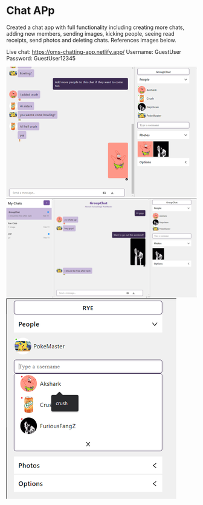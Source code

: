 # Chat APp

Created a chat app with full functionality including creating more chats, adding new members, sending images, kicking people, seeing read receipts, send photos and deleting chats. References images below.

Live chat: https://oms-chatting-app.netlify.app/ 
Username: GuestUser
Password: GuestUser12345


![](/images/addppl.png)
![](/images/general.png)
![](/images/sidebar.png)
